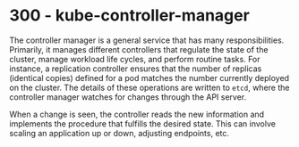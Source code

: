# 300 - kube-controller-manager

The controller manager is a general service that has many responsibilities. Primarily, it manages different controllers that regulate the state of the cluster, manage workload life cycles, and perform routine tasks. For instance, a replication controller ensures that the number of replicas (identical copies) defined for a pod matches the number currently deployed on the cluster. The details of these operations are written to ```etcd```, where the controller manager watches for changes through the API server.

When a change is seen, the controller reads the new information and implements the procedure that fulfills the desired state. This can involve scaling an application up or down, adjusting endpoints, etc.
